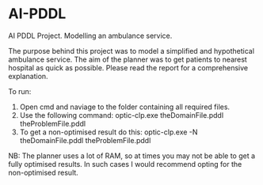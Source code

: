 # AI-PDDL
AI PDDL Project. Modelling an ambulance service.

The purpose behind this project was to model a simplified and hypothetical ambulance service. The aim of the planner was to get patients to nearest hospital as quick as possible. Please read the report for a comprehensive explanation.

To run:
<ol>
<li> Open cmd and naviage to the folder containing all required files. </li>
<li> Use the following command: optic-clp.exe theDomainFile.pddl theProblemFile.pddl </li>
<li> To get a non-optimised result do this: optic-clp.exe -N theDomainFile.pddl theProblemFile.pddl </li>
</ol>

NB: The planner uses a lot of RAM, so at times you may not be able to get a fully optimised results. In such cases I would recommend opting for the non-optimised result.
